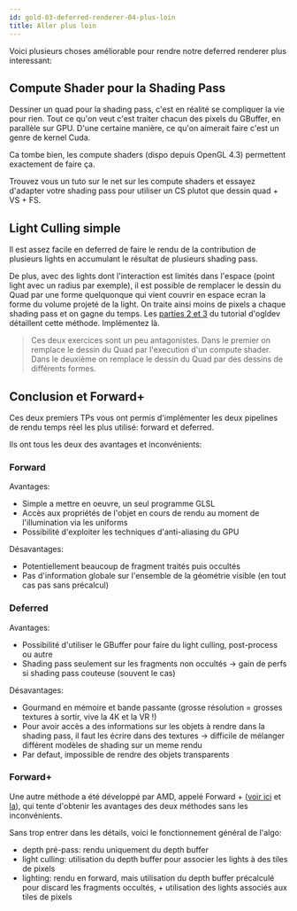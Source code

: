 ```yaml
---
id: gold-03-deferred-renderer-04-plus-loin
title: Aller plus loin
---
```


Voici plusieurs choses améliorable pour rendre notre deferred renderer plus interessant:

## Compute Shader pour la Shading Pass

Dessiner un quad pour la shading pass, c'est en réalité se compliquer la vie pour rien. Tout ce qu'on veut c'est traiter chacun des pixels du GBuffer, en parallèle sur GPU. D'une certaine manière, ce qu'on aimerait faire c'est un genre de kernel Cuda.

Ca tombe bien, les compute shaders (dispo depuis OpenGL 4.3) permettent exactement de faire ça.

Trouvez vous un tuto sur le net sur les compute shaders et essayez d'adapter votre shading pass pour utiliser un CS plutot que dessin quad + VS + FS.

## Light Culling simple

Il est assez facile en deferred de faire le rendu de la contribution de plusieurs lights en accumulant le résultat de plusieurs shading pass.

De plus, avec des lights dont l'interaction est limités dans l'espace (point light avec un radius par exemple), il est possible de remplacer le dessin du Quad par une forme quelquonque qui vient couvrir en espace ecran la forme du volume projeté de la light. On traite ainsi moins de pixels a chaque shading pass et on gagne du temps. Les [parties 2 et 3](http://ogldev.atspace.co.uk/www/tutorial36/tutorial36.html) du tutorial d'ogldev détaillent cette méthode. Implémentez là.

>  Ces deux exercices sont un peu antagonistes. Dans le premier on remplace le dessin du Quad par l'execution d'un compute shader.
Dans le deuxième on remplace le dessin du Quad par des dessins de différents formes.

## Conclusion et Forward+

Ces deux premiers TPs vous ont permis d'implémenter les deux pipelines de rendu temps réel les plus utilisé: forward et deferred.

Ils ont tous les deux des avantages et inconvénients:

### Forward

Avantages:
- Simple a mettre en oeuvre, un seul programme GLSL
- Accès aux propriétés de l'objet en cours de rendu au moment de l'illumination via les uniforms
- Possibilité d'exploiter les techniques d'anti-aliasing du GPU

Désavantages:
- Potentiellement beaucoup de fragment traités puis occultés
- Pas d'information globale sur l'ensemble de la géométrie visible (en tout cas pas sans précalcul)

### Deferred

Avantages:
- Possibilité d'utiliser le GBuffer pour faire du light culling, post-process ou autre
- Shading pass seulement sur les fragments non occultés -> gain de perfs si shading pass couteuse (souvent le cas)

Désavantages:
- Gourmand en mémoire et bande passante (grosse résolution = grosses textures à sortir, vive la 4K et la VR !)
- Pour avoir accès a des informations sur les objets à rendre dans la shading pass, il faut les écrire dans des textures -> difficile de mélanger différent modèles de shading sur un meme rendu
- Par defaut, impossible de rendre des objets transparents

### Forward+

Une autre méthode a été développé par AMD, appelé Forward + ([voir ici](http://www.gdcvault.com/play/1016435/Forward-Rendering-Pipeline-for-Modern) et [la](http://fr.slideshare.net/takahiroharada/forward-34779335)), qui tente d'obtenir les avantages des deux méthodes sans les inconvénients.

Sans trop entrer dans les détails, voici le fonctionnement général de l'algo:

- depth pré-pass: rendu uniquement du depth buffer
- light culling: utilisation du depth buffer pour associer les lights à des tiles de pixels
- lighting: rendu en forward, mais utilisation du depth buffer précalculé pour discard les fragments occultés, + utilisation des lights associés aux tiles de pixels